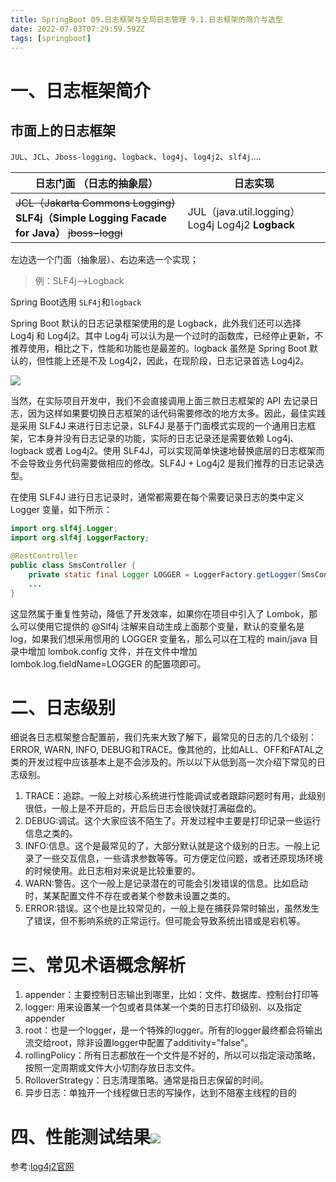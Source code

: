 ```yaml
---
title: SpringBoot 09.日志框架与全局日志管理 9.1.日志框架的简介与选型
date: 2022-07-03T07:29:59.592Z
tags: [springboot]
---
```

# 一、日志框架简介

## 市面上的日志框架

`JUL`、`JCL`、`Jboss-logging`、`logback`、`log4j`、`log4j2`、`slf4j`....

| 日志门面 （日志的抽象层）                                    | 日志实现                                          |
| ------------------------------------------------------------ | ------------------------------------------------- |
| ~~JCL（Jakarta Commons Logging)~~ **SLF4j（Simple Logging Facade for Java）** ~~jboss-loggi~~ | JUL（java.util.logging） Log4j Log4j2 **Logback** |

左边选一个门面（抽象层）、右边来选一个实现；

>  例：SLF4j-->Logback

Spring Boot选用 `SLF4j`和`logback`

Spring Boot 默认的日志记录框架使用的是 Logback，此外我们还可以选择 Log4j 和 Log4j2。其中 Log4j 可以认为是一个过时的函数库，已经停止更新，不推荐使用，相比之下，性能和功能也是最差的。logback 虽然是 Spring Boot 默认的，但性能上还是不及 Log4j2，因此，在现阶段，日志记录首选 Log4j2。

![](https://cdn.jsdelivr.net/gh/krislinzhao/IMGcloud/img/20200428122523.png)

当然，在实际项目开发中，我们不会直接调用上面三款日志框架的 API 去记录日志，因为这样如果要切换日志框架的话代码需要修改的地方太多。因此，最佳实践是采用 SLF4J 来进行日志记录，SLF4J 是基于门面模式实现的一个通用日志框架，它本身并没有日志记录的功能，实际的日志记录还是需要依赖 Log4j、logback 或者 Log4j2。使用 SLF4J，可以实现简单快速地替换底层的日志框架而不会导致业务代码需要做相应的修改。SLF4J + Log4j2 是我们推荐的日志记录选型。

在使用 SLF4J 进行日志记录时，通常都需要在每个需要记录日志的类中定义 Logger 变量，如下所示：

```java
import org.slf4j.Logger;
import org.slf4j.LoggerFactory;

@RestController
public class SmsController {
    private static final Logger LOGGER = LoggerFactory.getLogger(SmsController.class);
    ...
}
```

这显然属于重复性劳动，降低了开发效率，如果你在项目中引入了 Lombok，那么可以使用它提供的 @Slf4j 注解来自动生成上面那个变量，默认的变量名是 log，如果我们想采用惯用的 LOGGER 变量名，那么可以在工程的 main/java 目录中增加 lombok.config 文件，并在文件中增加 lombok.log.fieldName=LOGGER 的配置项即可。

# 二、日志级别

细说各日志框架整合配置前，我们先来大致了解下，最常见的日志的几个级别：ERROR, WARN, INFO, DEBUG和TRACE。像其他的，比如ALL、OFF和FATAL之类的开发过程中应该基本上是不会涉及的。所以以下从低到高一次介绍下常见的日志级别。

1. TRACE：追踪。一般上对核心系统进行性能调试或者跟踪问题时有用，此级别很低，一般上是不开启的，开启后日志会很快就打满磁盘的。
2. DEBUG:调试。这个大家应该不陌生了。开发过程中主要是打印记录一些运行信息之类的。
3. INFO:信息。这个是最常见的了，大部分默认就是这个级别的日志。一般上记录了一些交互信息，一些请求参数等等。可方便定位问题，或者还原现场环境的时候使用。此日志相对来说是比较重要的。
4. WARN:警告。这个一般上是记录潜在的可能会引发错误的信息。比如启动时，某某配置文件不存在或者某个参数未设置之类的。
5. ERROR:错误。这个也是比较常见的，一般上是在捕获异常时输出，虽然发生了错误，但不影响系统的正常运行。但可能会导致系统出错或是宕机等。

# 三、常见术语概念解析

1. appender：主要控制日志输出到哪里，比如：文件、数据库、控制台打印等
2. logger: 用来设置某一个包或者具体某一个类的日志打印级别、以及指定appender
3. root：也是一个logger，是一个特殊的logger。所有的logger最终都会将输出流交给root，除非设置logger中配置了additivity="false"。
4. rollingPolicy：所有日志都放在一个文件是不好的，所以可以指定滚动策略，按照一定周期或文件大小切割存放日志文件。
5. RolloverStrategy：日志清理策略。通常是指日志保留的时间。
6. 异步日志：单独开一个线程做日志的写操作，达到不阻塞主线程的目的

# 四、性能测试结果![](https://cdn.jsdelivr.net/gh/krislinzhao/IMGcloud/img/20200428123017.png)

参考:[log4j2官网](http://logging.apache.org/log4j/2.x/manual/async.html)